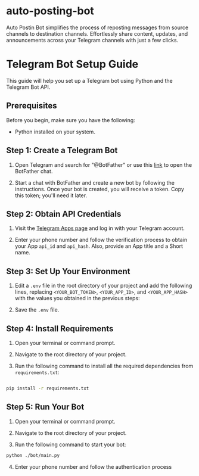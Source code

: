 # auto-posting-bot

Auto Postin Bot simplifies the process of reposting messages from source channels to destination channels. Effortlessly share content, updates, and announcements across your Telegram channels with just a few clicks.

# Telegram Bot Setup Guide

This guide will help you set up a Telegram bot using Python and the Telegram Bot API.

## Prerequisites

Before you begin, make sure you have the following:

- Python installed on your system.

## Step 1: Create a Telegram Bot

1. Open Telegram and search for "@BotFather" or use this [link](https://t.me/BotFather) to open the BotFather chat.

2. Start a chat with BotFather and create a new bot by following the instructions. Once your bot is created, you will receive a token. Copy this token; you'll need it later.

## Step 2: Obtain API Credentials

1. Visit the [Telegram Apps page](https://my.telegram.org/auth?to=apps) and log in with your Telegram account.

2. Enter your phone number and follow the verification process to obtain your App `api_id` and `api_hash`. Also, provide an App title and a Short name.

## Step 3: Set Up Your Environment

1. Edit a `.env` file in the root directory of your project and add the following lines, replacing `<YOUR_BOT_TOKEN>`, `<YOUR_APP_ID>`, and `<YOUR_APP_HASH>` with the values you obtained in the previous steps:

2. Save the `.env` file.

## Step 4: Install Requirements

1. Open your terminal or command prompt.

2. Navigate to the root directory of your project.

3. Run the following command to install all the required dependencies from `requirements.txt`:

```bash

pip install -r requirements.txt
```
## Step 5: Run Your Bot

1. Open your terminal or command prompt.

2. Navigate to the root directory of your project.

3. Run the following command to start your bot:

```bash
python ./bot/main.py
```
4. Enter your phone number and follow the authentication process
